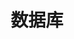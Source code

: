 ---
title: "数据库"
image: bg.jpg
description: Database
style:
    background: "#9EE6F3"
    color: "#FCF2CF"
---